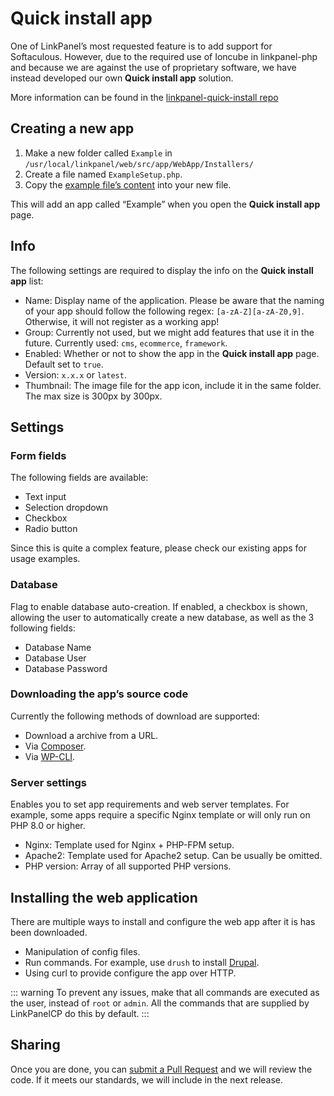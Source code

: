 # Quick install app

One of LinkPanel’s most requested feature is to add support for Softaculous. However, due to the required use of Ioncube in linkpanel-php and because we are against the use of proprietary software, we have instead developed our own **Quick install app** solution.

More information can be found in the [linkpanel-quick-install repo](https://github.com/hestiacp/linkpanel-quick-install/blob/main/Example/ExampleSetup.php)

## Creating a new app

1. Make a new folder called `Example` in `/usr/local/linkpanel/web/src/app/WebApp/Installers/`
2. Create a file named `ExampleSetup.php`.
3. Copy the [example file’s content](https://github.com/hestiacp/linkpanel-quick-install/blob/main/Example/ExampleSetup.php) into your new file.

This will add an app called “Example” when you open the **Quick install app** page.

## Info

The following settings are required to display the info on the **Quick install app** list:

- Name: Display name of the application. Please be aware that the naming of your app should follow the following regex: `[a-zA-Z][a-zA-Z0,9]`. Otherwise, it will not register as a working app!
- Group: Currently not used, but we might add features that use it in the future. Currently used: `cms`, `ecommerce`, `framework`.
- Enabled: Whether or not to show the app in the **Quick install app** page. Default set to `true`.
- Version: `x.x.x` or `latest`.
- Thumbnail: The image file for the app icon, include it in the same folder. The max size is 300px by 300px.

## Settings

### Form fields

The following fields are available:

- Text input
- Selection dropdown
- Checkbox
- Radio button

Since this is quite a complex feature, please check our existing apps for usage examples.

### Database

Flag to enable database auto-creation. If enabled, a checkbox is shown, allowing the user to automatically create a new database, as well as the 3 following fields:

- Database Name
- Database User
- Database Password

### Downloading the app’s source code

Currently the following methods of download are supported:

- Download a archive from a URL.
- Via [Composer](https://getcomposer.org).
- Via [WP-CLI](https://wp-cli.org).

### Server settings

Enables you to set app requirements and web server templates. For example, some apps require a specific Nginx template or will only run on PHP 8.0 or higher.

- Nginx: Template used for Nginx + PHP-FPM setup.
- Apache2: Template used for Apache2 setup. Can be usually be omitted.
- PHP version: Array of all supported PHP versions.

## Installing the web application

There are multiple ways to install and configure the web app after it is has been downloaded.

- Manipulation of config files.
- Run commands. For example, use `drush` to install [Drupal](https://github.com/hestiacp/hestiacp/blob/88598deb49cec6a39be4682beb8e9b8720d59c7b/web/src/app/WebApp/Installers/Drupal/DrupalSetup.php#L56-L65).
- Using curl to provide configure the app over HTTP.

::: warning
To prevent any issues, make that all commands are executed as the user, instead of `root` or `admin`. All the commands that are supplied by LinkPanelCP do this by default.
:::

## Sharing

Once you are done, you can [submit a Pull Request](https://github.com/hestiacp/hestiacp/pulls) and we will review the code. If it meets our standards, we will include in the next release.
